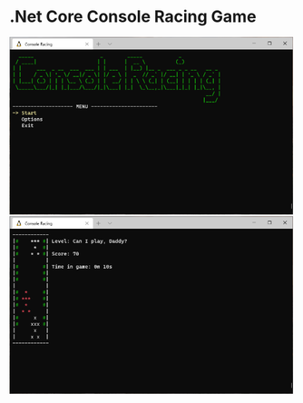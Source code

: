 # .Net Core Console Racing Game

<img src="https://raw.githubusercontent.com/aisaiev/ConsoleRacing/master/images/menu.png" width="500">
<img src="https://raw.githubusercontent.com/aisaiev/ConsoleRacing/master/images/game.png" width="500">
